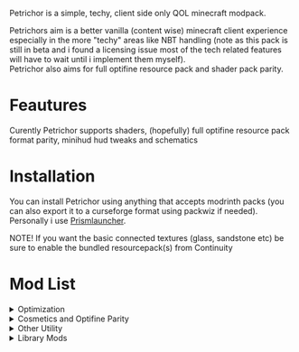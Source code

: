 Petrichor is a simple, techy, client side only QOL minecraft modpack.

Petrichors aim is a better vanilla (content wise) minecraft client experience especially in the more "techy" areas like NBT handling (note as this pack is still in beta and i found a licensing issue most of the tech related features will have to wait until i implement them myself).  
Petrichor also aims for full optifine resource pack and shader pack parity.

# Feautures
Curently Petrichor supports shaders, (hopefully) full optifine resource pack format parity, minihud hud tweaks and schematics

# Installation
You can install Petrichor using anything that accepts modrinth packs (you can also export it to a curseforge format using packwiz if needed). Personally i use [Prismlauncher](https://prismlauncher.org/).

NOTE! If you want the basic connected textures (glass, sandstone etc) be sure to enable the bundled resourcepack(s) from Continuity

# Mod List
<details>
    <summary>Optimization</summary>

- [Sodium](https://modrinth.com/mod/sodium)
  - [Indium](https://modrinth.com/mod/indium)
- [Lithium](https://modrinth.com/mod/lithium)
- [Starlight](https://modrinth.com/mod/starlight)
- [EntityCulling](https://modrinth.com/mod/entityculling)
- [LazyDFU](https://modrinth.com/mod/lazydfu)
</details>

<details>
    <summary>Cosmetics and Optifine Parity</summary>

- [Animatica](https://modrinth.com/mod/animatica)
- [Continuity](https://modrinth.com/mod/continuity)
- [CIT Resewn](https://modrinth.com/mod/cit-resewn)
- [CEM](https://modrinth.com/mod/cem)
  - [ETF](https://modrinth.com/mod/entitytexturefeatures)
- [Iris](https://modrinth.com/mod/iris)
- [OptiGUI](https://modrinth.com/mod/optigui)
- [Zoomify](https://modrinth.com/mod/zoomify)
</details>

<details>
    <summary>Other Utility</summary>

- [Adaptive Tooltips](https://modrinth.com/mod/adaptive-tooltips)
- [Mod Menu](https://modrinth.com/mod/modmenu)
- [Inventory Essentials](https://modrinth.com/mod/inventory-essentials)
- [BetterF3](https://modrinth.com/mod/betterf3)
- [MiniHUD](https://www.curseforge.com/minecraft/mc-mods/minihud)
- [Litematica](https://www.curseforge.com/minecraft/mc-mods/litematica)
</details>

<details>
    <summary>Library Mods</summary>

- [Fabric API](https://modrinth.com/mod/fabric-api)
- [MaLiLib](https://www.curseforge.com/minecraft/mc-mods/malilib)
- [Balm](https://modrinth.com/mod/balm)
</details>